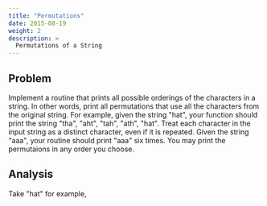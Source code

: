 ```yaml
---
title: "Permutations"
date: 2015-08-19
weight: 2
description: >
  Permutations of a String
---
```


## Problem

Implement a routine that prints all possible orderings of the characters in a string.
In other words, print all permutations that use all the characters from the original string.
For example, given the string "hat", your function should print the string "tha", "aht", "tah", "ath", "hat".
Treat each character in the input string as a distinct character, even if it is repeated.
Given the string "aaa", your routine should print "aaa" six times.
You may print the permutaions in any order you choose.

## Analysis

Take "hat" for example,
